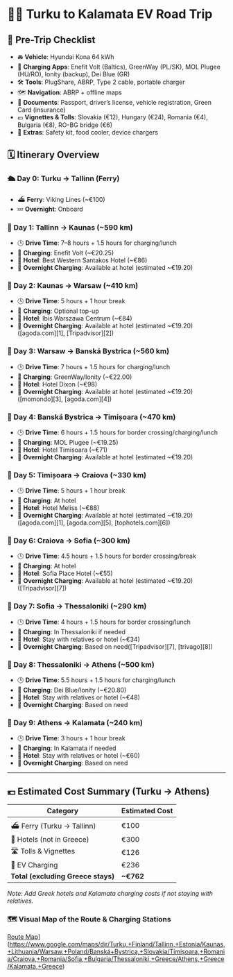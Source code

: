 # 🚗🔋 Turku to Kalamata EV Road Trip

## 🧰 Pre-Trip Checklist

* 🚘 **Vehicle**: Hyundai Kona 64 kWh
* 📱 **Charging Apps**: Enefit Volt (Baltics), GreenWay (PL/SK), MOL Plugee (HU/RO), Ionity (backup), Dei Blue (GR)
* 🛠️ **Tools**: PlugShare, ABRP, Type 2 cable, portable charger
* 🗺️ **Navigation**: ABRP + offline maps
* 📄 **Documents**: Passport, driver’s license, vehicle registration, Green Card (insurance)
* 💶 **Vignettes & Tolls**: Slovakia (€12), Hungary (€24), Romania (€4), Bulgaria (€8), RO-BG bridge (€6)
* 🎒 **Extras**: Safety kit, food cooler, device chargers

## 🗓️ Itinerary Overview

### 🛳️ Day 0: Turku → Tallinn (Ferry)

* ⛴️ **Ferry**: Viking Lines (\~€100)
* 💤 **Overnight**: Onboard

### 🚗 Day 1: Tallinn → Kaunas (\~590 km)

* 🕒 **Drive Time**: 7–8 hours + 1.5 hours for charging/lunch
* 🔌 **Charging**: Enefit Volt (\~€20.25)
* 🏨 **Hotel**: Best Western Santakos Hotel (\~€86)
* 🔋 **Overnight Charging**: Available at hotel (estimated \~€19.20)

### 🚗 Day 2: Kaunas → Warsaw (\~410 km)

* 🕒 **Drive Time**: 5 hours + 1 hour break
* 🔌 **Charging**: Optional top-up
* 🏨 **Hotel**: Ibis Warszawa Centrum (\~€84)
* 🔋 **Overnight Charging**: Available at hotel (estimated \~€19.20)([agoda.com][1], [Tripadvisor][2])

### 🚗 Day 3: Warsaw → Banská Bystrica (\~560 km)

* 🕒 **Drive Time**: 7 hours + 1.5 hours for charging/lunch
* 🔌 **Charging**: GreenWay/Ionity (\~€22.00)
* 🏨 **Hotel**: Hotel Dixon (\~€98)
* 🔋 **Overnight Charging**: Available at hotel (estimated \~€19.20)([momondo][3], [agoda.com][4])

### 🚗 Day 4: Banská Bystrica → Timișoara (\~470 km)

* 🕒 **Drive Time**: 6 hours + 1.5 hours for border crossing/charging/lunch
* 🔌 **Charging**: MOL Plugee (\~€19.25)
* 🏨 **Hotel**: Hotel Timisoara (\~€71)
* 🔋 **Overnight Charging**: Available at hotel (estimated \~€19.20)

### 🚗 Day 5: Timișoara → Craiova (\~330 km)

* 🕒 **Drive Time**: 5 hours + 1 hour break
* 🔌 **Charging**: At hotel
* 🏨 **Hotel**: Hotel Meliss (\~€88)
* 🔋 **Overnight Charging**: Available at hotel (estimated \~€19.20)([agoda.com][1], [agoda.com][5], [tophotels.com][6])

### 🚗 Day 6: Craiova → Sofia (\~300 km)

* 🕒 **Drive Time**: 4.5 hours + 1.5 hours for border crossing/break
* 🔌 **Charging**: At hotel
* 🏨 **Hotel**: Sofia Place Hotel (\~€55)
* 🔋 **Overnight Charging**: Available at hotel (estimated \~€19.20)([Tripadvisor][7])

### 🚗 Day 7: Sofia → Thessaloniki (\~290 km)

* 🕒 **Drive Time**: 4 hours + 1.5 hours for border crossing/lunch
* 🔌 **Charging**: In Thessaloniki if needed
* 🏨 **Hotel**: Stay with relatives or hotel (\~€34)
* 🔋 **Overnight Charging**: Based on need([Tripadvisor][7], [trivago][8])

### 🚗 Day 8: Thessaloniki → Athens (\~500 km)

* 🕒 **Drive Time**: 5.5 hours + 1.5 hours for charging/lunch
* 🔌 **Charging**: Dei Blue/Ionity (\~€20.80)
* 🏨 **Hotel**: Stay with relatives or hotel (\~€48)
* 🔋 **Overnight Charging**: Based on need

### 🚗 Day 9: Athens → Kalamata (\~240 km)

* 🕒 **Drive Time**: 3 hours + 1 hour break
* 🔌 **Charging**: In Kalamata if needed
* 🏨 **Hotel**: Stay with relatives or hotel (\~€60)
* 🔋 **Overnight Charging**: Based on need

---

## 💶 Estimated Cost Summary (Turku → Athens)

| Category                           | Estimated Cost |
| ---------------------------------- | -------------- |
| ⛴️ Ferry (Turku → Tallinn)         | €100            |
| 🏨 Hotels (not in Greece)               | €300          |
| 🛣️ Tolls & Vignettes              | €126           |
| 🔌 EV Charging                     | €236        |
| **Total (excluding Greece stays)** | **\~€762**  |

*Note: Add Greek hotels and Kalamata charging costs if not staying with relatives.*

### 🗺️ Visual Map of the Route & Charging Stations

[Route Map](https://i.imgur.com/YourMapImage.png)](https://www.google.com/maps/dir/Turku,+Finland/Tallinn,+Estonia/Kaunas,+Lithuania/Warsaw,+Poland/Banská+Bystrica,+Slovakia/Timișoara,+Romania/Craiova,+Romania/Sofia,+Bulgaria/Thessaloniki,+Greece/Athens,+Greece/Kalamata,+Greece)
